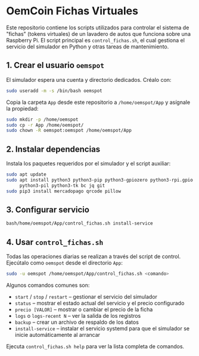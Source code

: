 # OemCoin Fichas Virtuales

Este repositorio contiene los scripts utilizados para controlar el sistema de "fichas" (tokens virtuales) de un lavadero de autos que funciona sobre una Raspberry Pi. El script principal es `control_fichas.sh`, el cual gestiona el servicio del simulador en Python y otras tareas de mantenimiento.

## 1. Crear el usuario `oemspot`

El simulador espera una cuenta y directorio dedicados. Créalo con:

```bash
sudo useradd -m -s /bin/bash oemspot
```

Copia la carpeta `App` desde este repositorio a `/home/oemspot/App` y asígnale la propiedad:

```bash
sudo mkdir -p /home/oemspot
sudo cp -r App /home/oemspot/
sudo chown -R oemspot:oemspot /home/oemspot/App
```

## 2. Instalar dependencias

Instala los paquetes requeridos por el simulador y el script auxiliar:

```bash
sudo apt update
sudo apt install python3 python3-pip python3-gpiozero python3-rpi.gpio \
     python3-pil python3-tk bc jq git
sudo pip3 install mercadopago qrcode pillow
```

## 3. Configurar servicio

```bash
bash/home/oemspot/App/control_fichas.sh install-service
```

## 4. Usar `control_fichas.sh`

Todas las operaciones diarias se realizan a través del script de control. Ejecútalo como `oemspot` desde el directorio `App`:

```bash
sudo -u oemspot /home/oemspot/App/control_fichas.sh <comando>
```

Algunos comandos comunes son:

- `start` / `stop` / `restart` – gestionar el servicio del simulador  
- `status` – mostrar el estado actual del servicio y el precio configurado  
- `precio [VALOR]` – mostrar o cambiar el precio de la ficha  
- `logs` o `logs-recent N` – ver la salida de los registros  
- `backup` – crear un archivo de respaldo de los datos  
- `install-service` – instalar el servicio systemd para que el simulador se inicie automáticamente al arrancar

Ejecuta `control_fichas.sh help` para ver la lista completa de comandos.
